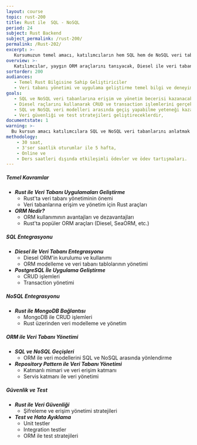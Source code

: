 ```yaml
---
layout: course
topic: rust-200
title: Rust ile  SQL - NoSQL
period: 24
subject: Rust Backend
subject_permalink: /rust-200/
permalink: /Rust-202/
excerpt: >- 
   Kursumuzun temel amacı, katılımcıların hem SQL hem de NoSQL veri tabanları ile nasıl verimli bir şekilde çalışabileceklerini öğretmektir
overview: >-
   Katılımcılar, yaygın ORM araçlarını tanıyacak, Diesel ile veri tabanlarıyla nasıl etkili bir şekilde çalışabileceklerini öğreneceklerdir. <strong>Diesel</strong> ile  pratikler yaparak, veri tabanı işlemlerini yönetme, CRUD işlemleri gerçekleştirme ve transaction yönetimi gibi konular detaylıca ele alınacaktır. 
sortorder: 200
audiances:
   - Temel Rust Bilgisine Sahip Geliştiriciler
   - Veri tabanı yönetimi ve uygulama geliştirme temel bilgi ve deneyimine sahip gelistiriciler
goals:
   - SQL ve NoSQL veri tabanlarına erişim ve yönetim becerisi kazanacaklar,
   - Diesel raçlarını kullanarak CRUD ve transaction işlemlerini gerçekleştirecekler,
   - SQL ve NoSQL veri modelleri arasında geçiş yapabilme yeteneği kazanacaklar ve
   - Veri güvenliği ve test stratejileri geliştireceklerdir,
documentstate: 1
warning: >-
  Bu kursun amacı katılımcılara SQL ve NoSQL veri tabanlarını anlatmak değil, Rust ile veri tabanı uygulamaları geliştirmeyi öğretmektir. SQL ve NoSQL sistemlerinin detaylarına girmeyeceğiz, bu alanlarda kendilerini geliştirmek isteyenler için yalnızca ipuçları sunulacaktır.
methodology:
    - 30 saat,
    - 3'ser saatlik oturumlar ile 5 hafta,
    - Online ve
    - Ders saatleri dışında etkileşimli ödevler ve ödev tartışmaları.
---
```


##### Temel Kavramlar
- ***Rust ile Veri Tabanı Uygulamaları Geliştirme***
  - Rust'ta veri tabanı yönetiminin önemi
  - Veri tabanlarına erişim ve yönetim için Rust araçları
- ***ORM Nedir?***
  - ORM kullanımının avantajları ve dezavantajları
  - Rust'ta popüler ORM araçları (Diesel, SeaORM, etc.)

##### SQL Entegrasyonu
- ***Diesel ile Veri Tabanı Entegrasyonu***
  - Diesel ORM'in kurulumu ve kullanımı
  - ORM modelleme ve veri tabanı tablolarının yönetimi
- ***PostgreSQL İle Uygulama Geliştirme***
  - CRUD işlemleri
  - Transaction yönetimi

##### NoSQL Entegrasyonu
- ***Rust ile MongoDB Bağlantısı***
  - MongoDB ile CRUD işlemleri
  - Rust üzerinden veri modelleme ve yönetim

##### ORM ile Veri Tabanı Yönetimi
- ***SQL ve NoSQL Geçişleri***
  - ORM ile veri modellerini SQL ve NoSQL arasında yönlendirme
- ***Repository Pattern ile Veri Tabanı Yönetimi***
  - Katmanlı mimari ve veri erişim katmanı
  - Servis katmanı ile veri yönetimi

##### Güvenlik ve Test
- ***Rust ile Veri Güvenliği***
  - Şifreleme ve erişim yönetimi stratejileri
- ***Test ve Hata Ayıklama***
  - Unit testler
  - Integration testler
  - ORM ile test stratejileri




  